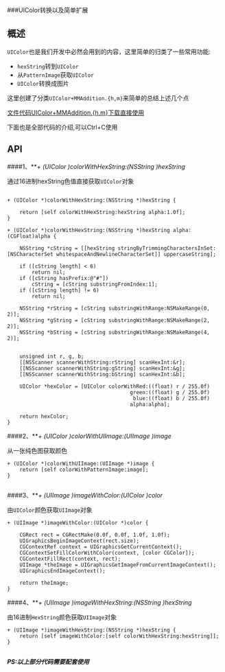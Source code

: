###UIColor转换以及简单扩展


概述
------

`UIColor`也是我们开发中必然会用到的内容，这里简单的归类了一些常用功能:

* `hexString`转到`UIColor`
* 从`PatternImage`获取`UIColor `
* `UIColor`转换成图片

这里创建了分类`UIColor+MMAddition.{h,m}`来简单的总结上述几个点


[文件代码UIColor+MMAddition.{h,m}下载直接使用](https://github.com/MinMao-Hub/iOS_CommonTools/tree/master/colorExtension)

下面也是全部代码的介绍,可以Ctrl+C使用

API
------


####1、***+ (UIColor *)colorWithHexString:(NSString *)hexString***

通过16进制hexString色值直接获取`UIColor`对象

```

+ (UIColor *)colorWithHexString:(NSString *)hexString {
    
    return [self colorWithHexString:hexString alpha:1.0f];
}

+ (UIColor *)colorWithHexString:(NSString *)hexString alpha:(CGFloat)alpha {
    
    NSString *cString = [[hexString stringByTrimmingCharactersInSet:[NSCharacterSet whitespaceAndNewlineCharacterSet]] uppercaseString];
    
    if ([cString length] < 6)
        return nil;
    if ([cString hasPrefix:@"#"])
        cString = [cString substringFromIndex:1];
    if ([cString length] != 6)
        return nil;
    
    NSString *rString = [cString substringWithRange:NSMakeRange(0, 2)];
    NSString *gString = [cString substringWithRange:NSMakeRange(2, 2)];
    NSString *bString = [cString substringWithRange:NSMakeRange(4, 2)];
    
    
    unsigned int r, g, b;
    [[NSScanner scannerWithString:rString] scanHexInt:&r];
    [[NSScanner scannerWithString:gString] scanHexInt:&g];
    [[NSScanner scannerWithString:bString] scanHexInt:&b];
    
    UIColor *hexColor = [UIColor colorWithRed:((float) r / 255.0f)
                                        green:((float) g / 255.0f)
                                         blue:((float) b / 255.0f)
                                        alpha:alpha];
    
    return hexColor;
}

```


####2、***+ (UIColor *)colorWithUIImage:(UIImage *)image***

从一张纯色图获取颜色

```
+ (UIColor *)colorWithUIImage:(UIImage *)image {
    return [self colorWithPatternImage:image];
}


```


####3、***+ (UIImage *)imageWithColor:(UIColor *)color***

由`UIColor`颜色获取`UIImage`对象

```
+ (UIImage *)imageWithColor:(UIColor *)color {
    
    CGRect rect = CGRectMake(0.0f, 0.0f, 1.0f, 1.0f);
    UIGraphicsBeginImageContext(rect.size);
    CGContextRef context = UIGraphicsGetCurrentContext();
    CGContextSetFillColorWithColor(context, [color CGColor]);
    CGContextFillRect(context, rect);
    UIImage *theImage = UIGraphicsGetImageFromCurrentImageContext();
    UIGraphicsEndImageContext();
    
    return theImage;
}

```


####4、***+ (UIImage *)imageWithHexString:(NSString *)hexString***


由16进制`HexString`颜色获取`UIImage`对象

```
+ (UIImage *)imageWithHexString:(NSString *)hexString {
    return [self imageWithColor:[self colorWithHexString:hexString]];
}


```


***PS:以上部分代码需要配套使用***